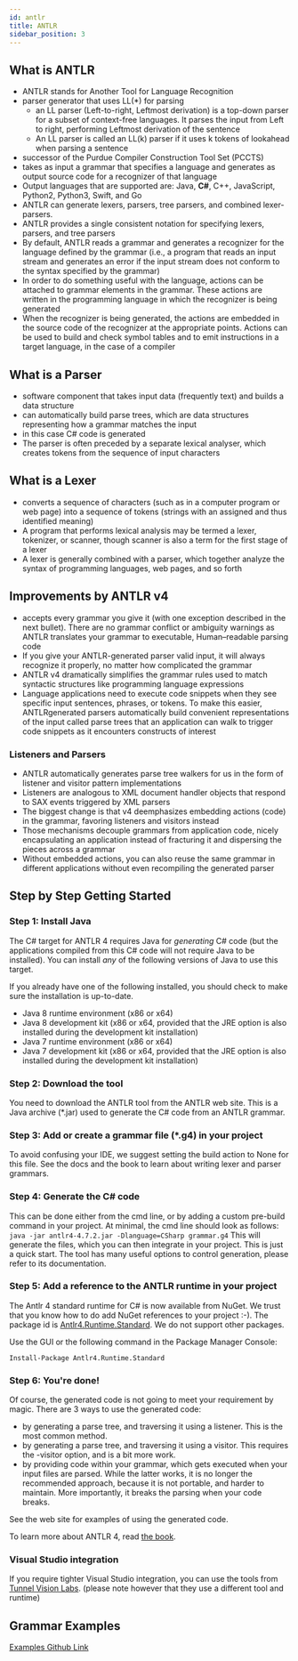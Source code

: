 ```yaml
---
id: antlr
title: ANTLR
sidebar_position: 3
---
```


## What is ANTLR

- ANTLR stands for Another Tool for Language Recognition
- parser generator that uses LL(\*) for parsing
  - an LL parser (Left-to-right, Leftmost derivation) is a top-down parser for a subset of context-free languages. It parses the input from Left to right, performing Leftmost derivation of the sentence
  - An LL parser is called an LL(k) parser if it uses k tokens of lookahead when parsing a sentence
- successor of the Purdue Compiler Construction Tool Set (PCCTS)
- takes as input a grammar that specifies a language and generates as output source code for a recognizer of that language
- Output languages that are supported are: Java, **C#**, C++, JavaScript, Python2, Python3, Swift, and Go
- ANTLR can generate lexers, parsers, tree parsers, and combined lexer-parsers.
- ANTLR provides a single consistent notation for specifying lexers, parsers, and tree parsers
- By default, ANTLR reads a grammar and generates a recognizer for the language defined by the grammar (i.e., a program that reads an input stream and generates an error if the input stream does not conform to the syntax specified by the grammar)
- In order to do something useful with the language, actions can be attached to grammar elements in the grammar. These actions are written in the programming language in which the recognizer is being generated
- When the recognizer is being generated, the actions are embedded in the source code of the recognizer at the appropriate points. Actions can be used to build and check symbol tables and to emit instructions in a target language, in the case of a compiler

## What is a Parser

- software component that takes input data (frequently text) and builds a data structure
- can automatically build parse trees, which are data structures representing how a grammar matches the input
- in this case C# code is generated
- The parser is often preceded by a separate lexical analyser, which creates tokens from the sequence of input characters

## What is a Lexer

- converts a sequence of characters (such as in a computer program or web page) into a sequence of tokens (strings with an assigned and thus identified meaning)
- A program that performs lexical analysis may be termed a lexer, tokenizer, or scanner, though scanner is also a term for the first stage of a lexer
- A lexer is generally combined with a parser, which together analyze the syntax of programming languages, web pages, and so forth

## Improvements by ANTLR v4

- accepts every grammar you give it (with one exception described in the next bullet). There are no grammar conflict or ambiguity warnings as ANTLR translates your grammar to executable, Human–readable parsing code
- If you give your ANTLR-generated parser valid input, it will always recognize it properly, no matter how complicated the grammar
- ANTLR v4 dramatically simplifies the grammar rules used to match syntactic structures like programming language expressions
- Language applications need to execute code snippets when they see specific input sentences, phrases, or tokens. To make this easier, ANTLRgenerated parsers automatically build convenient representations of the input called parse trees that an application can walk to trigger code snippets as it encounters constructs of interest

### Listeners and Parsers

- ANTLR automatically generates parse tree walkers for us in the form of listener and visitor pattern implementations
- Listeners are analogous to XML document handler objects that respond to SAX events triggered by XML parsers
- The biggest change is that v4 deemphasizes embedding actions (code) in the grammar, favoring listeners and visitors instead
- Those mechanisms decouple grammars from application code, nicely encapsulating an application instead of fracturing it and dispersing the pieces across a grammar
- Without embedded actions, you can also reuse the same grammar in different applications without even recompiling the generated parser

## Step by Step Getting Started

### Step 1: Install Java

The C# target for ANTLR 4 requires Java for _generating_ C# code (but the applications compiled from this C# code will not require Java to be installed).
You can install _any_ of the following versions of Java to use this target.

If you already have one of the following installed, you should check to make sure the installation is up-to-date.

- Java 8 runtime environment (x86 or x64)
- Java 8 development kit (x86 or x64, provided that the JRE option is also installed during the development kit installation)
- Java 7 runtime environment (x86 or x64)
- Java 7 development kit (x86 or x64, provided that the JRE option is also installed during the development kit installation)

### Step 2: Download the tool

You need to download the ANTLR tool from the ANTLR web site.
This is a Java archive (\*.jar) used to generate the C# code from an ANTLR grammar.

### Step 3: Add or create a grammar file (\*.g4) in your project

To avoid confusing your IDE, we suggest setting the build action to None for this file.
See the docs and the book to learn about writing lexer and parser grammars.

### Step 4: Generate the C# code

This can be done either from the cmd line, or by adding a custom pre-build command in your project.
At minimal, the cmd line should look as follows: `java -jar antlr4-4.7.2.jar -Dlanguage=CSharp grammar.g4`
This will generate the files, which you can then integrate in your project.
This is just a quick start. The tool has many useful options to control generation, please refer to its documentation.

### Step 5: Add a reference to the ANTLR runtime in your project

The Antlr 4 standard runtime for C# is now available from NuGet.
We trust that you know how to do add NuGet references to your project :-).
The package id is [Antlr4.Runtime.Standard](https://www.nuget.org/packages/Antlr4.Runtime.Standard/). We do not support other packages.

Use the GUI or the following command in the Package Manager Console:

```
Install-Package Antlr4.Runtime.Standard
```

### Step 6: You're done!

Of course, the generated code is not going to meet your requirement by magic.
There are 3 ways to use the generated code:

- by generating a parse tree, and traversing it using a listener. This is the most common method.
- by generating a parse tree, and traversing it using a visitor. This requires the -visitor option, and is a bit more work.
- by providing code within your grammar, which gets executed when your input files are parsed. While the latter works, it is no longer the recommended approach, because it is not portable, and harder to maintain. More importantly, it breaks the parsing when your code breaks.

See the web site for examples of using the generated code.

To learn more about ANTLR 4, read [the book](http://a.co/2n4rJlb).

### Visual Studio integration

If you require tighter Visual Studio integration, you can use the tools from [Tunnel Vision Labs](http://tunnelvisionlabs.com/).
(please note however that they use a different tool and runtime)

## Grammar Examples

[Examples Github Link](https://github.com/antlr/grammars-v4)
